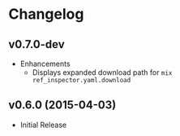 # Changelog

## v0.7.0-dev

- Enhancements
  - Displays expanded download path for `mix ref_inspector.yaml.download`

## v0.6.0 (2015-04-03)

- Initial Release
